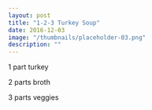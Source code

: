 ```yaml
---
layout: post
title: "1-2-3 Turkey Soup"
date: 2016-12-03
image: "/thumbnails/placeholder-03.png"
description: ""
---
```


1 part turkey

2 parts broth

3 parts veggies

